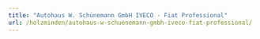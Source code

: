 ```yaml
---
title: "Autohaus W. Schünemann GmbH IVECO - Fiat Professional"
url: /holzminden/autohaus-w-schuenemann-gmbh-iveco-fiat-professional/
---
```

